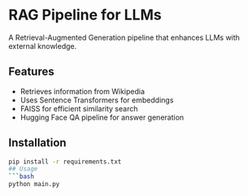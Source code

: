 # RAG Pipeline for LLMs

A Retrieval-Augmented Generation pipeline that enhances LLMs with external knowledge.

## Features
- Retrieves information from Wikipedia
- Uses Sentence Transformers for embeddings
- FAISS for efficient similarity search
- Hugging Face QA pipeline for answer generation

## Installation
```bash
pip install -r requirements.txt
## Usage
```bash
python main.py